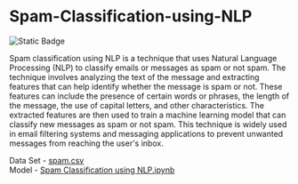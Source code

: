 # Spam-Classification-using-NLP

![Static Badge](https://img.shields.io/badge/Repo-Spam_Classification_using_NLP-orange)


Spam classification using NLP is a technique that uses Natural Language Processing (NLP) to classify emails or messages as spam or not spam. The technique involves analyzing the text of the message and extracting features that can help identify whether the message is spam or not. These features can include the presence of certain words or phrases, the length of the message, the use of capital letters, and other characteristics. The extracted features are then used to train a machine learning model that can classify new messages as spam or not spam. This technique is widely used in email filtering systems and messaging applications to prevent unwanted messages from reaching the user's inbox.

Data Set - [spam.csv](./spam.csv) <br>
Model - [Spam Classification using NLP.ipynb](./Spam_Classification_using_NLP.ipynb)
